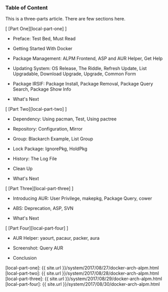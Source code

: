 ### Table of Content

This is a three-parts article.
There are few sections here.

[ [Part One][local-part-one] ]

*	Preface: Test Bed, Must Read

*	Getting Started With Docker

*	Package Management: ALPM Frontend, ASP and AUR Helper, Get Help

*	Updating System: OS Release, The Riddle, Refresh Update, List Upgradable, Download Upgrade, Upgrade, Common Form

*	Package IRSIF: Package Install, Package Removal, Package Query Search, Package Show Info

*	What's Next

[ [Part Two][local-part-two] ]

*	Dependency: Using pacman, Test, Using pactree

*	Repository: Configuration, Mirror

*	Group: Blackarch Example, List Group

*	Lock Package: IgnorePkg, HoldPkg

*	History: The Log File

*	Clean Up

*	What's Next

[ [Part Three][local-part-three] ]

*	Introducing AUR: User Privilege, makepkg, Package Query, cower

*	ABS: Deprecation, ASP, SVN

*	What's Next

[ [Part Four][local-part-four] ]

*	AUR Helper: yaourt, pacaur, packer, aura

*	Screenshot: Query AUR

*	Conclusion

[//]: <> ( -- -- -- links below -- -- -- )

[local-part-one]:   {{ site.url }}/system/2017/08/27/docker-arch-alpm.html
[local-part-two]:   {{ site.url }}/system/2017/08/28/docker-arch-alpm.html
[local-part-three]: {{ site.url }}/system/2017/08/29/docker-arch-alpm.html
[local-part-four]: {{ site.url }}/system/2017/08/30/docker-arch-alpm.html
